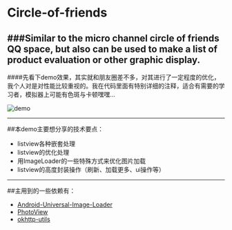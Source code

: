 # Circle-of-friends
###Similar to the micro channel circle of friends QQ space, but also can be used to make a list of product evaluation or other graphic display.
---
####先看下demo效果，其实就和朋友圈差不多，对其进行了一定程度的优化，我个人对是对性能比较重视的。我在代码里面有特别详细的注释，适合有需要的学习者，模拟器上可能有色斑与卡顿嘿嘿...

![demo](http://7xq6db.com1.z0.glb.clouddn.com/ddd.gif)


-----
##本demo主要想分享的技术要点：

* listview各种嵌套处理
* listview的优化处理
* 用ImageLoader的一些特殊方式来优化图片加载
* listview的高度封装操作（刷新、加载更多、ui操作等）
***
##主用到的一些依赖有：
* [Android-Universal-Image-Loader](https://github.com/nostra13/Android-Universal-Image-Loader)
* [PhotoView](https://github.com/chrisbanes/PhotoView)
* [okhttp-utils](https://github.com/hongyangAndroid/okhttp-utils)
